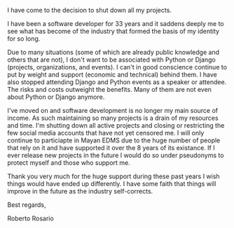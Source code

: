 I have come to the decision to shut down all my projects.


I have been a software developer for 33 years and it saddens deeply me to see what has become of the industry that formed the basis of my identity for so long.


Due to many situations (some of which are already public knowledge and others that are not), I don't want to be associated with Python or Django (projects, organizations, and events). I can't in good conscience continue to put by weight and support (economic and technical) behind them. I have also stopped attending Django and Python events as a speaker or attendee. The risks and costs outweight the benefits. Many of them are not even about Python or Django anymore.


I've moved on and software development is no longer my main source of income. As such maintaining so many projects is a drain of my resources and time. I'm shutting down all active projects and closing or restricting the few social media accounts that have not yet censored me. I will only continue to particiapte in Mayan EDMS due to the huge number of people that rely on it and have supported it over the 8 years of its existance. If I ever release new projects in the future I would do so under pseudonyms to protect myself and those who support me.


Thank you very much for the huge support during these past years I wish things would have ended up differently. I have some faith that things will improve in the future as the industry self-corrects.


Best regards,

Roberto Rosario